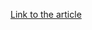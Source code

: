 [Link to the article](https://cybersecuritynews.com/gabagool-leveraging-cloudflares-r2-storage-service/)

